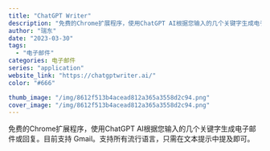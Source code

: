 ```yaml
---
title: "ChatGPT Writer"
description: "免费的Chrome扩展程序，使用ChatGPT AI根据您输入的几个关键字生成电子邮件或回复。目前支持 Gmail。支持"
author: "瑞东"
date: "2023-03-30"
tags:
  - "电子邮件"
categories: 电子邮件
series: "application"
website_link: "https://chatgptwriter.ai/"
color: "#666"

thumb_image: "/img/8612f513b4acead812a365a3558d2c94.png"
cover_image: "/img/8612f513b4acead812a365a3558d2c94.png"
---
```


免费的Chrome扩展程序，使用ChatGPT AI根据您输入的几个关键字生成电子邮件或回复。目前支持 Gmail。支持所有流行语言，只需在文本提示中提及即可。